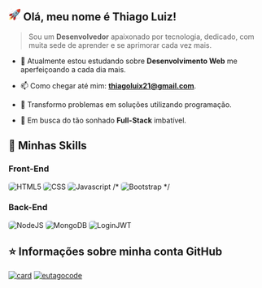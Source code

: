 ## <img height="24" src="./icons/foguete.gif" alt="foguete"/> Olá, meu nome é **Thiago Luiz!**

> Sou um **Desenvolvedor** apaixonado por tecnologia, dedicado, com muita sede de aprender
> e se aprimorar cada vez mais.

-   🔭 Atualmente estou estudando sobre **Desenvolvimento Web** me aperfeiçoando a
    cada dia mais.

-   📫 Como chegar até mim: **thiagoluix21@gmail.com**.

-   🧠 Transformo problemas em soluções utilizando programação.

-   🤩 Em busca do tão sonhado **Full-Stack** imbatível.

## 🚀 Minhas Skills

### Front-End

<div>
  <img style="border-radius: 5px;" height="32" src="https://img.shields.io/badge/HTML5-E34F26?style=for-the-badge&logo=html5&logoColor=white" alt="HTML5"/>
  <img style="border-radius: 5px;" height="32" src="https://img.shields.io/badge/CSS3-1572B6?style=for-the-badge&logo=css3&logoColor=white" alt="CSS"/>
  <img style="border-radius: 5px;" height="32" src="https://img.shields.io/badge/JavaScript-F7DF1E?style=for-the-badge&logo=javascript&logoColor=black" alt="Javascript"/>
  /* <img style="border-radius: 5px;" height="32" src="https://img.shields.io/badge/Bootstrap-563D7C?style=for-the-badge&logo=bootstrap&logoColor=white" alt="Bootstrap"/> */
</div>

### Back-End

<div>
  <img style="border-radius: 5px;" height="32" src="https://img.shields.io/badge/Node.js-43853D?style=for-the-badge&logo=node.js&logoColor=white" alt="NodeJS"/>
  <img style="border-radius: 5px;" height="32" src="https://img.shields.io/badge/MongoDB-4EA94B?style=for-the-badge&logo=mongodb&logoColor=white" alt="MongoDB"/>
  <img style="border-radius: 5px;" height="32" src="https://img.shields.io/badge/json%20web%20tokens-323330?style=for-the-badge&logo=json-web-tokens&logoColor=pink" alt="LoginJWT"/>
</div>

## ⭐ Informações sobre minha conta GitHub

[![card](https://github-readme-stats.vercel.app/api?username=eutagocode&theme=default&show_icons=true)](https://github.com/anuraghazra/github-readme-stats)
[![eutagocode](https://github-readme-stats.vercel.app/api/top-langs/?username=eutagocode&layout=compact)](https://github.com/anuraghazra/github-readme-stats)
